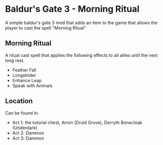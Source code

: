 # Baldur's Gate 3 - Morning Ritual

A simple baldur's gate 3 mod that adds an item to the game that allows the player to cast the spell "Morning Ritual"

## Morning Ritual
A ritual cast spell that applies the following effects to all allies until the next long rest.
- Feather Fall
- Longstrider
- Enhance Leap
- Speak with Animals 

## Location
Can be found in:
- Act 1: the tutorial chest, Arron (Druid Grove), Derryth Bonecloak (Underdark)
- Act 2: Dammon
- Act 3: Dammon